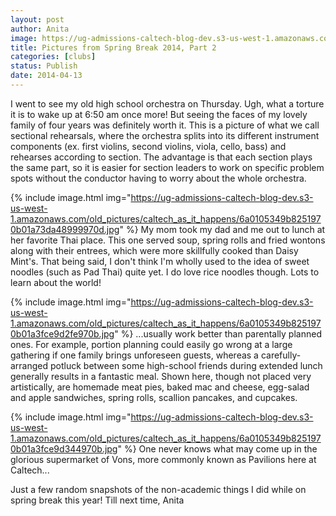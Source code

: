 ```yaml
---
layout: post
author: Anita
image: https://ug-admissions-caltech-blog-dev.s3-us-west-1.amazonaws.com/old_pictures/caltech_as_it_happens/6a0105349b8251970b01a73d9d0ba9970d.jpg
title: Pictures from Spring Break 2014, Part 2
categories: [clubs]
status: Publish
date: 2014-04-13
---
```



I went to see my old high school orchestra on Thursday. Ugh, what a torture it is to wake up at 6:50 am once more! But seeing the faces of my lovely family of four years was definitely worth it. This is a picture of what we call sectional rehearsals, where the orchestra splits into its different instrument components (ex. first violins, second violins, viola, cello, bass) and rehearses according to section. The advantage is that each section plays the same part, so it is easier for section leaders to work on specific problem spots without the conductor having to worry about the whole orchestra.


{% include image.html img="https://ug-admissions-caltech-blog-dev.s3-us-west-1.amazonaws.com/old_pictures/caltech_as_it_happens/6a0105349b8251970b01a73da48999970d.jpg" %}
My mom took my dad and me out to lunch at her favorite Thai place. This one served soup, spring rolls and fried wontons along with their entrees, which were more skillfully cooked than Daisy Mint's. That being said, I don't think I'm wholly used to the idea of sweet noodles (such as Pad Thai) quite yet. I do love rice noodles though. Lots to learn about the world!


{% include image.html img="https://ug-admissions-caltech-blog-dev.s3-us-west-1.amazonaws.com/old_pictures/caltech_as_it_happens/6a0105349b8251970b01a3fce9d2fe970b.jpg" %}
...usually work better than parentally planned ones. For example, portion planning could easily go wrong at a large gathering if one family brings unforeseen guests, whereas a carefully-arranged potluck between some high-school friends during extended lunch generally results in a fantastic meal. Shown here, though not placed very artistically, are homemade meat pies, baked mac and cheese, egg-salad and apple sandwiches, spring rolls, scallion pancakes, and cupcakes.


{% include image.html img="https://ug-admissions-caltech-blog-dev.s3-us-west-1.amazonaws.com/old_pictures/caltech_as_it_happens/6a0105349b8251970b01a3fce9d344970b.jpg" %}
One never knows what may come up in the glorious supermarket of Vons, more commonly known as Pavilions here at Caltech...

Just a few random snapshots of the non-academic things I did while on spring break this year!
Till next time,
Anita
